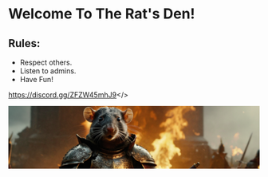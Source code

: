 # **Welcome To The Rat's Den!**

## Rules:

- Respect others.
- Listen to admins.
- Have Fun!

<a id="Join Discord!">https://discord.gg/ZFZW45mhJ9</>

![You are a rat.](https://github.com/DreCorp/The-Rat-s-Den/blob/main/bg2.png?raw=true)

